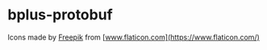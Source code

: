 # bplus-protobuf

Icons made by [Freepik](https://www.flaticon.com/authors/freepik) from [www.flaticon.com](https://www.flaticon.com/)